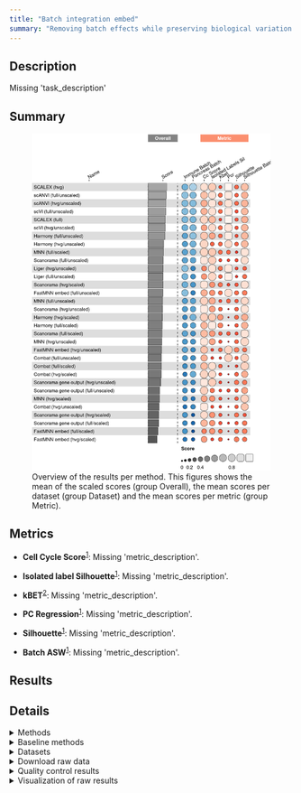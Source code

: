 ```yaml
---
title: "Batch integration embed"
summary: "Removing batch effects while preserving biological variation (embedding output)"
---
```


<script src="index_files/libs/htmlwidgets-1.5.4/htmlwidgets.js"></script>
<link href="index_files/libs/datatables-css-0.0.0/datatables-crosstalk.css" rel="stylesheet" />
<script src="index_files/libs/datatables-binding-0.25/datatables.js"></script>
<script src="index_files/libs/jquery-3.6.0/jquery-3.6.0.min.js"></script>
<link href="index_files/libs/dt-core-1.11.3/css/jquery.dataTables.min.css" rel="stylesheet" />
<link href="index_files/libs/dt-core-1.11.3/css/jquery.dataTables.extra.css" rel="stylesheet" />
<script src="index_files/libs/dt-core-1.11.3/js/jquery.dataTables.min.js"></script>
<link href="index_files/libs/dt-ext-select-1.11.3/css/select.dataTables.min.css" rel="stylesheet" />
<script src="index_files/libs/dt-ext-select-1.11.3/js/dataTables.select.min.js"></script>
<link href="index_files/libs/dt-ext-searchpanes-1.11.3/css/searchPanes.dataTables.min.css" rel="stylesheet" />
<script src="index_files/libs/dt-ext-searchpanes-1.11.3/js/dataTables.searchPanes.min.js"></script>
<script src="index_files/libs/jszip-1.11.3/jszip.min.js"></script>
<link href="index_files/libs/dt-ext-buttons-1.11.3/css/buttons.dataTables.min.css" rel="stylesheet" />
<script src="index_files/libs/dt-ext-buttons-1.11.3/js/dataTables.buttons.min.js"></script>
<script src="index_files/libs/dt-ext-buttons-1.11.3/js/buttons.html5.min.js"></script>
<script src="index_files/libs/dt-ext-buttons-1.11.3/js/buttons.colVis.min.js"></script>
<script src="index_files/libs/dt-ext-buttons-1.11.3/js/buttons.print.min.js"></script>
<link href="index_files/libs/dt-ext-responsive-1.11.3/css/responsive.dataTables.min.css" rel="stylesheet" />
<script src="index_files/libs/dt-ext-responsive-1.11.3/js/dataTables.responsive.min.js"></script>
<link href="index_files/libs/crosstalk-1.2.0/css/crosstalk.min.css" rel="stylesheet" />
<script src="index_files/libs/crosstalk-1.2.0/js/crosstalk.min.js"></script>
<script src="index_files/libs/kePrint-0.0.1/kePrint.js"></script>
<link href="index_files/libs/lightable-0.0.1/lightable.css" rel="stylesheet" />


## Description

Missing 'task_description'

## Summary

<figure>
<img src="index.markdown_strict_files/figure-markdown_strict/summary-1.png" width="771" alt="Overview of the results per method. This figures shows the mean of the scaled scores (group Overall), the mean scores per dataset (group Dataset) and the mean scores per metric (group Metric)." />
<figcaption aria-hidden="true">Overview of the results per method. This figures shows the mean of the scaled scores (group Overall), the mean scores per dataset (group Dataset) and the mean scores per metric (group Metric).</figcaption>
</figure>

## Metrics

-   **Cell Cycle Score**<sup><a href="/bibliography#luecken2022benchmarking" target="_blank">1</a></sup>: Missing 'metric_description'.

<!-- -->

-   **Isolated label Silhouette**<sup><a href="/bibliography#luecken2022benchmarking" target="_blank">1</a></sup>: Missing 'metric_description'.

<!-- -->

-   **kBET**<sup><a href="/bibliography#bttner2018test" target="_blank">2</a></sup>: Missing 'metric_description'.

<!-- -->

-   **PC Regression**<sup><a href="/bibliography#luecken2022benchmarking" target="_blank">1</a></sup>: Missing 'metric_description'.

<!-- -->

-   **Silhouette**<sup><a href="/bibliography#luecken2022benchmarking" target="_blank">1</a></sup>: Missing 'metric_description'.

<!-- -->

-   **Batch ASW**<sup><a href="/bibliography#luecken2022benchmarking" target="_blank">1</a></sup>: Missing 'metric_description'.

## Results

<div id="htmlwidget-c7088b43a324facdd81d" style="width:100%;height:auto;" class="datatables html-widget"></div>
<script type="application/json" data-for="htmlwidget-c7088b43a324facdd81d">{"x":{"filter":"none","vertical":false,"extensions":["Select","SearchPanes","Buttons","Responsive"],"caption":"<caption>Results table of the scores per method, dataset and metric (after scaling). Use the filters to make a custom subselection of methods and datasets. The \"Overall mean\" dataset is the mean value across all datasets.<\/caption>","data":[["Harmony (hvg/scaled) <sup><a href=\"/bibliography#korsunsky2019fast\" target=\"_blank\">3<\/a><\/sup>","Combat (hvg/scaled) <sup><a href=\"/bibliography#hansen2012removing\" target=\"_blank\">4<\/a><\/sup>","Combat (full/scaled) <sup><a href=\"/bibliography#hansen2012removing\" target=\"_blank\">4<\/a><\/sup>","Harmony (full/scaled) <sup><a href=\"/bibliography#korsunsky2019fast\" target=\"_blank\">3<\/a><\/sup>","SCALEX (hvg) <sup><a href=\"/bibliography#xiong2021online\" target=\"_blank\">5<\/a><\/sup>","FastMNN embed (full/unscaled) <sup><a href=\"/bibliography#lun2019fastmnn\" target=\"_blank\">6<\/a><\/sup>","Liger (full/unscaled) <sup><a href=\"/bibliography#welch2019single\" target=\"_blank\">7<\/a><\/sup>","Liger (hvg/unscaled) <sup><a href=\"/bibliography#welch2019single\" target=\"_blank\">7<\/a><\/sup>","scANVI (full/unscaled) <sup><a href=\"/bibliography#xu2021probabilistic\" target=\"_blank\">8<\/a><\/sup>","SCALEX (hvg) <sup><a href=\"/bibliography#xiong2021online\" target=\"_blank\">5<\/a><\/sup>","Harmony (full/unscaled) <sup><a href=\"/bibliography#korsunsky2019fast\" target=\"_blank\">3<\/a><\/sup>","Harmony (hvg/scaled) <sup><a href=\"/bibliography#korsunsky2019fast\" target=\"_blank\">3<\/a><\/sup>","scANVI (full/unscaled) <sup><a href=\"/bibliography#xu2021probabilistic\" target=\"_blank\">8<\/a><\/sup>","scANVI (hvg/unscaled) <sup><a href=\"/bibliography#xu2021probabilistic\" target=\"_blank\">8<\/a><\/sup>","scVI (full/unscaled) <sup><a href=\"/bibliography#lopez2018deep\" target=\"_blank\">9<\/a><\/sup>","scANVI (hvg/unscaled) <sup><a href=\"/bibliography#xu2021probabilistic\" target=\"_blank\">8<\/a><\/sup>","Combat (full/scaled) <sup><a href=\"/bibliography#hansen2012removing\" target=\"_blank\">4<\/a><\/sup>","scVI (full/unscaled) <sup><a href=\"/bibliography#lopez2018deep\" target=\"_blank\">9<\/a><\/sup>","scANVI (hvg/unscaled) <sup><a href=\"/bibliography#xu2021probabilistic\" target=\"_blank\">8<\/a><\/sup>","scANVI (full/unscaled) <sup><a href=\"/bibliography#xu2021probabilistic\" target=\"_blank\">8<\/a><\/sup>","scVI (full/unscaled) <sup><a href=\"/bibliography#lopez2018deep\" target=\"_blank\">9<\/a><\/sup>","Harmony (full/scaled) <sup><a href=\"/bibliography#korsunsky2019fast\" target=\"_blank\">3<\/a><\/sup>","scVI (hvg/unscaled) <sup><a href=\"/bibliography#lopez2018deep\" target=\"_blank\">9<\/a><\/sup>","SCALEX (full) <sup><a href=\"/bibliography#xiong2021online\" target=\"_blank\">5<\/a><\/sup>","Combat (hvg/scaled) <sup><a href=\"/bibliography#hansen2012removing\" target=\"_blank\">4<\/a><\/sup>","SCALEX (full) <sup><a href=\"/bibliography#xiong2021online\" target=\"_blank\">5<\/a><\/sup>","scVI (hvg/unscaled) <sup><a href=\"/bibliography#lopez2018deep\" target=\"_blank\">9<\/a><\/sup>","SCALEX (full) <sup><a href=\"/bibliography#xiong2021online\" target=\"_blank\">5<\/a><\/sup>","scVI (hvg/unscaled) <sup><a href=\"/bibliography#lopez2018deep\" target=\"_blank\">9<\/a><\/sup>","Harmony (full/unscaled) <sup><a href=\"/bibliography#korsunsky2019fast\" target=\"_blank\">3<\/a><\/sup>","Harmony (hvg/unscaled) <sup><a href=\"/bibliography#korsunsky2019fast\" target=\"_blank\">3<\/a><\/sup>","SCALEX (hvg) <sup><a href=\"/bibliography#xiong2021online\" target=\"_blank\">5<\/a><\/sup>","Scanorama (hvg/scaled) <sup><a href=\"/bibliography#hie2019efficient\" target=\"_blank\">10<\/a><\/sup>","Scanorama (full/scaled) <sup><a href=\"/bibliography#hie2019efficient\" target=\"_blank\">10<\/a><\/sup>","MNN (full/scaled) <sup><a href=\"/bibliography#haghverdi2018batch\" target=\"_blank\">11<\/a><\/sup>","Liger (full/unscaled) <sup><a href=\"/bibliography#welch2019single\" target=\"_blank\">7<\/a><\/sup>","Harmony (hvg/unscaled) <sup><a href=\"/bibliography#korsunsky2019fast\" target=\"_blank\">3<\/a><\/sup>","MNN (full/scaled) <sup><a href=\"/bibliography#haghverdi2018batch\" target=\"_blank\">11<\/a><\/sup>","Liger (hvg/unscaled) <sup><a href=\"/bibliography#welch2019single\" target=\"_blank\">7<\/a><\/sup>","FastMNN embed (full/unscaled) <sup><a href=\"/bibliography#lun2019fastmnn\" target=\"_blank\">6<\/a><\/sup>","MNN (full/scaled) <sup><a href=\"/bibliography#haghverdi2018batch\" target=\"_blank\">11<\/a><\/sup>","Scanorama (full/unscaled) <sup><a href=\"/bibliography#hie2019efficient\" target=\"_blank\">10<\/a><\/sup>","Scanorama (full/unscaled) <sup><a href=\"/bibliography#hie2019efficient\" target=\"_blank\">10<\/a><\/sup>","Scanorama (full/unscaled) <sup><a href=\"/bibliography#hie2019efficient\" target=\"_blank\">10<\/a><\/sup>","Harmony (full/unscaled) <sup><a href=\"/bibliography#korsunsky2019fast\" target=\"_blank\">3<\/a><\/sup>","FastMNN embed (hvg/unscaled) <sup><a href=\"/bibliography#lun2019fastmnn\" target=\"_blank\">6<\/a><\/sup>","FastMNN embed (full/scaled) <sup><a href=\"/bibliography#lun2019fastmnn\" target=\"_blank\">6<\/a><\/sup>","MNN (full/unscaled) <sup><a href=\"/bibliography#haghverdi2018batch\" target=\"_blank\">11<\/a><\/sup>","Scanorama (hvg/unscaled) <sup><a href=\"/bibliography#hie2019efficient\" target=\"_blank\">10<\/a><\/sup>","Scanorama (full/scaled) <sup><a href=\"/bibliography#hie2019efficient\" target=\"_blank\">10<\/a><\/sup>","MNN (full/unscaled) <sup><a href=\"/bibliography#haghverdi2018batch\" target=\"_blank\">11<\/a><\/sup>","Harmony (hvg/unscaled) <sup><a href=\"/bibliography#korsunsky2019fast\" target=\"_blank\">3<\/a><\/sup>","Scanorama gene output (hvg/scaled) <sup><a href=\"/bibliography#hie2019efficient\" target=\"_blank\">10<\/a><\/sup>","Scanorama (hvg/unscaled) <sup><a href=\"/bibliography#hie2019efficient\" target=\"_blank\">10<\/a><\/sup>","MNN (full/unscaled) <sup><a href=\"/bibliography#haghverdi2018batch\" target=\"_blank\">11<\/a><\/sup>","Scanorama (hvg/unscaled) <sup><a href=\"/bibliography#hie2019efficient\" target=\"_blank\">10<\/a><\/sup>","MNN (hvg/unscaled) <sup><a href=\"/bibliography#haghverdi2018batch\" target=\"_blank\">11<\/a><\/sup>","Scanorama (hvg/scaled) <sup><a href=\"/bibliography#hie2019efficient\" target=\"_blank\">10<\/a><\/sup>","Combat (full/unscaled) <sup><a href=\"/bibliography#hansen2012removing\" target=\"_blank\">4<\/a><\/sup>","Harmony (full/scaled) <sup><a href=\"/bibliography#korsunsky2019fast\" target=\"_blank\">3<\/a><\/sup>","MNN (hvg/unscaled) <sup><a href=\"/bibliography#haghverdi2018batch\" target=\"_blank\">11<\/a><\/sup>","MNN (hvg/unscaled) <sup><a href=\"/bibliography#haghverdi2018batch\" target=\"_blank\">11<\/a><\/sup>","Scanorama gene output (full/scaled) <sup><a href=\"/bibliography#hie2019efficient\" target=\"_blank\">10<\/a><\/sup>","Scanorama gene output (hvg/unscaled) <sup><a href=\"/bibliography#hie2019efficient\" target=\"_blank\">10<\/a><\/sup>","Combat (full/unscaled) <sup><a href=\"/bibliography#hansen2012removing\" target=\"_blank\">4<\/a><\/sup>","Scanorama gene output (full/unscaled) <sup><a href=\"/bibliography#hie2019efficient\" target=\"_blank\">10<\/a><\/sup>","Scanorama (full/scaled) <sup><a href=\"/bibliography#hie2019efficient\" target=\"_blank\">10<\/a><\/sup>","Combat (full/unscaled) <sup><a href=\"/bibliography#hansen2012removing\" target=\"_blank\">4<\/a><\/sup>","Liger (full/unscaled) <sup><a href=\"/bibliography#welch2019single\" target=\"_blank\">7<\/a><\/sup>","Combat (full/scaled) <sup><a href=\"/bibliography#hansen2012removing\" target=\"_blank\">4<\/a><\/sup>","Scanorama gene output (hvg/unscaled) <sup><a href=\"/bibliography#hie2019efficient\" target=\"_blank\">10<\/a><\/sup>","MNN (hvg/scaled) <sup><a href=\"/bibliography#haghverdi2018batch\" target=\"_blank\">11<\/a><\/sup>","FastMNN embed (hvg/unscaled) <sup><a href=\"/bibliography#lun2019fastmnn\" target=\"_blank\">6<\/a><\/sup>","Harmony (hvg/scaled) <sup><a href=\"/bibliography#korsunsky2019fast\" target=\"_blank\">3<\/a><\/sup>","Combat (hvg/unscaled) <sup><a href=\"/bibliography#hansen2012removing\" target=\"_blank\">4<\/a><\/sup>","Scanorama gene output (hvg/unscaled) <sup><a href=\"/bibliography#hie2019efficient\" target=\"_blank\">10<\/a><\/sup>","Liger (hvg/unscaled) <sup><a href=\"/bibliography#welch2019single\" target=\"_blank\">7<\/a><\/sup>","Scanorama gene output (full/unscaled) <sup><a href=\"/bibliography#hie2019efficient\" target=\"_blank\">10<\/a><\/sup>","Scanorama (hvg/scaled) <sup><a href=\"/bibliography#hie2019efficient\" target=\"_blank\">10<\/a><\/sup>","Scanorama gene output (full/scaled) <sup><a href=\"/bibliography#hie2019efficient\" target=\"_blank\">10<\/a><\/sup>","Combat (hvg/unscaled) <sup><a href=\"/bibliography#hansen2012removing\" target=\"_blank\">4<\/a><\/sup>","FastMNN embed (full/unscaled) <sup><a href=\"/bibliography#lun2019fastmnn\" target=\"_blank\">6<\/a><\/sup>","Combat (hvg/scaled) <sup><a href=\"/bibliography#hansen2012removing\" target=\"_blank\">4<\/a><\/sup>","Scanorama gene output (full/unscaled) <sup><a href=\"/bibliography#hie2019efficient\" target=\"_blank\">10<\/a><\/sup>","MNN (hvg/scaled) <sup><a href=\"/bibliography#haghverdi2018batch\" target=\"_blank\">11<\/a><\/sup>","FastMNN embed (hvg/scaled) <sup><a href=\"/bibliography#lun2019fastmnn\" target=\"_blank\">6<\/a><\/sup>","FastMNN embed (full/scaled) <sup><a href=\"/bibliography#lun2019fastmnn\" target=\"_blank\">6<\/a><\/sup>","FastMNN embed (hvg/unscaled) <sup><a href=\"/bibliography#lun2019fastmnn\" target=\"_blank\">6<\/a><\/sup>","Combat (hvg/unscaled) <sup><a href=\"/bibliography#hansen2012removing\" target=\"_blank\">4<\/a><\/sup>","Scanorama gene output (hvg/scaled) <sup><a href=\"/bibliography#hie2019efficient\" target=\"_blank\">10<\/a><\/sup>","Scanorama gene output (full/scaled) <sup><a href=\"/bibliography#hie2019efficient\" target=\"_blank\">10<\/a><\/sup>","MNN (hvg/scaled) <sup><a href=\"/bibliography#haghverdi2018batch\" target=\"_blank\">11<\/a><\/sup>","FastMNN embed (hvg/scaled) <sup><a href=\"/bibliography#lun2019fastmnn\" target=\"_blank\">6<\/a><\/sup>","FastMNN embed (hvg/scaled) <sup><a href=\"/bibliography#lun2019fastmnn\" target=\"_blank\">6<\/a><\/sup>","FastMNN embed (full/scaled) <sup><a href=\"/bibliography#lun2019fastmnn\" target=\"_blank\">6<\/a><\/sup>","Scanorama gene output (hvg/scaled) <sup><a href=\"/bibliography#hie2019efficient\" target=\"_blank\">10<\/a><\/sup>"],["Pancreas (by batch) <sup><a href=\"/bibliography#luecken2022benchmarking\" target=\"_blank\">1<\/a><\/sup>","Pancreas (by batch) <sup><a href=\"/bibliography#luecken2022benchmarking\" target=\"_blank\">1<\/a><\/sup>","Pancreas (by batch) <sup><a href=\"/bibliography#luecken2022benchmarking\" target=\"_blank\">1<\/a><\/sup>","Pancreas (by batch) <sup><a href=\"/bibliography#luecken2022benchmarking\" target=\"_blank\">1<\/a><\/sup>","Pancreas (by batch) <sup><a href=\"/bibliography#luecken2022benchmarking\" target=\"_blank\">1<\/a><\/sup>","Immune (by batch) <sup><a href=\"/bibliography#luecken2022benchmarking\" target=\"_blank\">1<\/a><\/sup>","Immune (by batch) <sup><a href=\"/bibliography#luecken2022benchmarking\" target=\"_blank\">1<\/a><\/sup>","Immune (by batch) <sup><a href=\"/bibliography#luecken2022benchmarking\" target=\"_blank\">1<\/a><\/sup>","Immune (by batch) <sup><a href=\"/bibliography#luecken2022benchmarking\" target=\"_blank\">1<\/a><\/sup>","Overall mean","Pancreas (by batch) <sup><a href=\"/bibliography#luecken2022benchmarking\" target=\"_blank\">1<\/a><\/sup>","Overall mean","Overall mean","Pancreas (by batch) <sup><a href=\"/bibliography#luecken2022benchmarking\" target=\"_blank\">1<\/a><\/sup>","Immune (by batch) <sup><a href=\"/bibliography#luecken2022benchmarking\" target=\"_blank\">1<\/a><\/sup>","Overall mean","Overall mean","Overall mean","Immune (by batch) <sup><a href=\"/bibliography#luecken2022benchmarking\" target=\"_blank\">1<\/a><\/sup>","Pancreas (by batch) <sup><a href=\"/bibliography#luecken2022benchmarking\" target=\"_blank\">1<\/a><\/sup>","Pancreas (by batch) <sup><a href=\"/bibliography#luecken2022benchmarking\" target=\"_blank\">1<\/a><\/sup>","Overall mean","Pancreas (by batch) <sup><a href=\"/bibliography#luecken2022benchmarking\" target=\"_blank\">1<\/a><\/sup>","Immune (by batch) <sup><a href=\"/bibliography#luecken2022benchmarking\" target=\"_blank\">1<\/a><\/sup>","Overall mean","Overall mean","Overall mean","Pancreas (by batch) <sup><a href=\"/bibliography#luecken2022benchmarking\" target=\"_blank\">1<\/a><\/sup>","Immune (by batch) <sup><a href=\"/bibliography#luecken2022benchmarking\" target=\"_blank\">1<\/a><\/sup>","Overall mean","Pancreas (by batch) <sup><a href=\"/bibliography#luecken2022benchmarking\" target=\"_blank\">1<\/a><\/sup>","Immune (by batch) <sup><a href=\"/bibliography#luecken2022benchmarking\" target=\"_blank\">1<\/a><\/sup>","Immune (by batch) <sup><a href=\"/bibliography#luecken2022benchmarking\" target=\"_blank\">1<\/a><\/sup>","Immune (by batch) <sup><a href=\"/bibliography#luecken2022benchmarking\" target=\"_blank\">1<\/a><\/sup>","Pancreas (by batch) <sup><a href=\"/bibliography#luecken2022benchmarking\" target=\"_blank\">1<\/a><\/sup>","Overall mean","Overall mean","Overall mean","Overall mean","Overall mean","Immune (by batch) <sup><a href=\"/bibliography#luecken2022benchmarking\" target=\"_blank\">1<\/a><\/sup>","Pancreas (by batch) <sup><a href=\"/bibliography#luecken2022benchmarking\" target=\"_blank\">1<\/a><\/sup>","Overall mean","Immune (by batch) <sup><a href=\"/bibliography#luecken2022benchmarking\" target=\"_blank\">1<\/a><\/sup>","Immune (by batch) <sup><a href=\"/bibliography#luecken2022benchmarking\" target=\"_blank\">1<\/a><\/sup>","Immune (by batch) <sup><a href=\"/bibliography#luecken2022benchmarking\" target=\"_blank\">1<\/a><\/sup>","Immune (by batch) <sup><a href=\"/bibliography#luecken2022benchmarking\" target=\"_blank\">1<\/a><\/sup>","Pancreas (by batch) <sup><a href=\"/bibliography#luecken2022benchmarking\" target=\"_blank\">1<\/a><\/sup>","Pancreas (by batch) <sup><a href=\"/bibliography#luecken2022benchmarking\" target=\"_blank\">1<\/a><\/sup>","Overall mean","Overall mean","Immune (by batch) <sup><a href=\"/bibliography#luecken2022benchmarking\" target=\"_blank\">1<\/a><\/sup>","Immune (by batch) <sup><a href=\"/bibliography#luecken2022benchmarking\" target=\"_blank\">1<\/a><\/sup>","Overall mean","Immune (by batch) <sup><a href=\"/bibliography#luecken2022benchmarking\" target=\"_blank\">1<\/a><\/sup>","Immune (by batch) <sup><a href=\"/bibliography#luecken2022benchmarking\" target=\"_blank\">1<\/a><\/sup>","Immune (by batch) <sup><a href=\"/bibliography#luecken2022benchmarking\" target=\"_blank\">1<\/a><\/sup>","Overall mean","Immune (by batch) <sup><a href=\"/bibliography#luecken2022benchmarking\" target=\"_blank\">1<\/a><\/sup>","Immune (by batch) <sup><a href=\"/bibliography#luecken2022benchmarking\" target=\"_blank\">1<\/a><\/sup>","Overall mean","Pancreas (by batch) <sup><a href=\"/bibliography#luecken2022benchmarking\" target=\"_blank\">1<\/a><\/sup>","Immune (by batch) <sup><a href=\"/bibliography#luecken2022benchmarking\" target=\"_blank\">1<\/a><\/sup>","Immune (by batch) <sup><a href=\"/bibliography#luecken2022benchmarking\" target=\"_blank\">1<\/a><\/sup>","Overall mean","Immune (by batch) <sup><a href=\"/bibliography#luecken2022benchmarking\" target=\"_blank\">1<\/a><\/sup>","Pancreas (by batch) <sup><a href=\"/bibliography#luecken2022benchmarking\" target=\"_blank\">1<\/a><\/sup>","Pancreas (by batch) <sup><a href=\"/bibliography#luecken2022benchmarking\" target=\"_blank\">1<\/a><\/sup>","Pancreas (by batch) <sup><a href=\"/bibliography#luecken2022benchmarking\" target=\"_blank\">1<\/a><\/sup>","Immune (by batch) <sup><a href=\"/bibliography#luecken2022benchmarking\" target=\"_blank\">1<\/a><\/sup>","Overall mean","Immune (by batch) <sup><a href=\"/bibliography#luecken2022benchmarking\" target=\"_blank\">1<\/a><\/sup>","Overall mean","Immune (by batch) <sup><a href=\"/bibliography#luecken2022benchmarking\" target=\"_blank\">1<\/a><\/sup>","Pancreas (by batch) <sup><a href=\"/bibliography#luecken2022benchmarking\" target=\"_blank\">1<\/a><\/sup>","Pancreas (by batch) <sup><a href=\"/bibliography#luecken2022benchmarking\" target=\"_blank\">1<\/a><\/sup>","Pancreas (by batch) <sup><a href=\"/bibliography#luecken2022benchmarking\" target=\"_blank\">1<\/a><\/sup>","Overall mean","Pancreas (by batch) <sup><a href=\"/bibliography#luecken2022benchmarking\" target=\"_blank\">1<\/a><\/sup>","Overall mean","Overall mean","Pancreas (by batch) <sup><a href=\"/bibliography#luecken2022benchmarking\" target=\"_blank\">1<\/a><\/sup>","Immune (by batch) <sup><a href=\"/bibliography#luecken2022benchmarking\" target=\"_blank\">1<\/a><\/sup>","Pancreas (by batch) <sup><a href=\"/bibliography#luecken2022benchmarking\" target=\"_blank\">1<\/a><\/sup>","Overall mean","Immune (by batch) <sup><a href=\"/bibliography#luecken2022benchmarking\" target=\"_blank\">1<\/a><\/sup>","Overall mean","Pancreas (by batch) <sup><a href=\"/bibliography#luecken2022benchmarking\" target=\"_blank\">1<\/a><\/sup>","Immune (by batch) <sup><a href=\"/bibliography#luecken2022benchmarking\" target=\"_blank\">1<\/a><\/sup>","Overall mean","Pancreas (by batch) <sup><a href=\"/bibliography#luecken2022benchmarking\" target=\"_blank\">1<\/a><\/sup>","Pancreas (by batch) <sup><a href=\"/bibliography#luecken2022benchmarking\" target=\"_blank\">1<\/a><\/sup>","Overall mean","Pancreas (by batch) <sup><a href=\"/bibliography#luecken2022benchmarking\" target=\"_blank\">1<\/a><\/sup>","Pancreas (by batch) <sup><a href=\"/bibliography#luecken2022benchmarking\" target=\"_blank\">1<\/a><\/sup>","Pancreas (by batch) <sup><a href=\"/bibliography#luecken2022benchmarking\" target=\"_blank\">1<\/a><\/sup>"],[0.830342082143962,0.818481492415369,0.780900014851688,0.721544094696514,0.695262222490631,0.674350034602808,0.640363530320094,0.634133829250519,0.633954219686547,0.630841692361462,0.629910706441419,0.619789791452365,0.615696081692362,0.613149832439094,0.610519954898054,0.607226865263309,0.607056473757805,0.603663524472297,0.601303898087524,0.597437943698178,0.596807094046539,0.593419752710605,0.591613372265102,0.590849547664429,0.590639145661571,0.583467405171567,0.582941062620936,0.576085262678706,0.57426875297677,0.570758930705878,0.570585925580242,0.566421162232292,0.556799203408421,0.554438739869072,0.540889994218273,0.538208823730244,0.532403561951609,0.527671172054387,0.518695568158626,0.518574981746516,0.514452349890501,0.514087342556715,0.513420777779509,0.512754213002302,0.511607154970338,0.507371020481316,0.503875800331133,0.500400508382689,0.499715435058483,0.496828449749993,0.494923026268744,0.494221198322976,0.493806615072112,0.493215705387948,0.489445544154798,0.486715975717414,0.469066653509971,0.467887118784029,0.465824655636025,0.465295410724695,0.464833501267166,0.46060034902436,0.457844780931357,0.457349749648992,0.452475094082026,0.439312450900809,0.439218159630915,0.439125532528027,0.436054117140394,0.433212932663923,0.431365600486338,0.431314288544008,0.425568366523619,0.409237500760768,0.405777339361165,0.405381451323684,0.403257307066734,0.396863869796751,0.378975034159637,0.377248184419719,0.374028435402145,0.362799928890224,0.362796798907774,0.354415288692692,0.353877298724743,0.345829587579965,0.344601091446909,0.343765712565923,0.342279531443126,0.324728193487132,0.296651587908081,0.276440308905478,0.269059824590412,0.192290061600859,0.185326382562686,0.155649771902152],[0.817024723263382,0.866909742410789,0.47452401217796,0.593263708636982,0.862364979640969,0.907529931898622,0.615841008076835,0.58912476611107,0.759573111334184,0.829342073906419,0.724667368001618,0.755421547781379,0.689812562032545,0.542396853430546,0.645228123721155,0.612402520272751,0.666011503375278,0.632610439153294,0.682408187114955,0.620052012730906,0.619992754585433,0.646342906309036,0.467635113092525,0.87480332994217,0.775594330246347,0.777322432757356,0.559275937450766,0.679841535572542,0.650916761809008,0.720018089016806,0.901494512535541,0.796319168171869,0.849305285273427,0.61010191629458,0.786929798029188,0.516064490577518,0.793849624376047,0.776611576457153,0.442240520826855,0.617485618174948,0.766293354885118,0.898099268969968,0.880878404544038,0.863657540118108,0.715368810031994,0.741153454725657,0.697167999708932,0.715869070452185,0.929934892406132,0.673961703549731,0.766800074298556,0.686204736216553,0.779672046346102,0.924763279483366,0.817731078144927,0.9195916665606,0.888299955624552,0.868346930850879,0.677557700350456,0.699422103981091,0.867526259469112,0.846752563313672,0.454748272714258,0.900462597700239,0.61628103234067,0.765671044101939,0.737821490804882,0.555004364330884,0.416287973078201,0.857498994572595,0.899996163207041,0.4587351006166,0.702555605220062,0.693818372299377,0.908967483772909,0.899529728713843,0.29535627554264,0.760832407994633,0.887388576428331,0.649444429615464,0.897930126682128,0.327441304451274,0.684278918081906,0.755993771887327,0.569144104689491,0.63454495625121,0.412605603071036,0.663957755714467,0.886892769591348,0.807272671900136,0.84414058651667,0.679553108762382,0.543275012838434,0.452005069425659,0.128043206433141,0.834873297454169],[2.57636572567016,2.67175413423402,2.84624473380869,2.35601917025574,0.834887837314588,1.30182163530936,1.35786858890336,1.10294848841754,0.95098282850757,0.73506505133665,0.594545675540861,1.52908837560418,0.841109879195853,0.881609065146573,0.965574200122554,0.865008743351928,1.74357211319992,0.84431597294247,0.848408421557283,0.731236929884136,0.723057745762386,1.59461798109076,0.867115042403498,0.757287920307357,1.64934241933852,0.667893390081874,0.809604148057879,0.578498859856391,0.752093253712259,0.580739697250494,0.137514533132544,0.635242265358712,0.995728699460183,1.24364118941017,0.57918079632583,0.971107484582301,0.31491014617281,0.733952367019481,0.903251561122935,0.574731190854654,0.888723937713132,0.60616623654856,0.764814544150131,0.923462851751701,0.566933718960127,0.38645492937036,1.30170687616571,0.355981572655357,0.334454453682327,0.652252995111942,0.602379690099591,0.492305759213077,1.18457006298094,0.560246391929404,0.848777807543825,0.786038330176481,0.800232830326475,0.256899942129659,0.346419637881698,0.833216791925773,0.576226427242851,0.352220024159227,1.24614063421745,0.906202829681479,0.165215033857642,0.714689219160287,0.0608648008137105,-0.0159895701664143,0.584346380261241,0.640899492591148,0.754808759807816,1.01328368824671,-0.00490431685608753,0.481811025538206,0.0648557951054838,0.603414689934153,0.703554633828332,0.376376937321667,-0.481928815200864,0.629801520419239,0.205815932080866,-0.152359253600056,0.626930704443017,0.0380646554830471,0.287772997730186,0.386454161995521,0.574673807121942,-0.396263563082535,0.346776069056248,0.341040245488576,0.0134624066210258,-0.437737692786339,-0.00485570015533979,-0.396165562306201,-0.152359261921824,-0.502489572003783],[0.663251890474017,0.369026289600275,0.45091185162956,0.527461278262548,0.356888986188047,0.325034295796254,0.423575778165513,0.514293178403545,0.23239775666668,0.22112932854322,0.512789204618928,0.505403376624209,0.343076426560841,0.471309639408174,0.233748080774813,0.343882273285101,0.291876899339057,0.332230615862767,0.216454907162028,0.453755096455002,0.430713150950721,0.43400120318647,0.466526734718717,0.0981908804787617,0.2090517226846,0.184892494634373,0.343016309158287,0.271594108789984,0.219505883597856,0.318059039475134,0.511180921776536,0.0853696708983927,0.301525970374051,0.233610325666217,0.390372704327288,0.303596728404076,0.318297898186414,0.327215315551289,0.360557102768861,0.325149035328528,0.26405792677529,0.274175136724371,0.213624840937664,0.153074545150957,0.123328874331339,0.258191365564825,0.323710646686708,0.28482873531585,0.420699892954371,0.275721457125482,0.210038453333158,0.125414874596293,0.185444248579084,0.305355726723801,0.135248171350466,0.190011560493231,0.142086155225457,0.37242440569741,0.0358827034548521,0.340541128110392,0.240619635387434,0.33915311554941,0.189850206559666,0.131351237858113,0.144499207319947,0.188703811072265,0.317832588584747,0.253115711185042,0.18361767864264,0.132841947048555,0.192080543983844,0.137159576738983,0.310979999123761,0.347554862774401,0.306982899740973,0.252809850109575,0.206821027134178,0.178134218194823,0.44332284102077,0.247679891299659,0.163287623420266,0.325263774860801,0.0490771557689262,0.167564625317381,0.221780666054643,0.25548648411094,0.324372328954422,0.363768632682696,0.0195923470995595,0.240316943663484,0.305509576039652,0.306401755370302,0.309913461958073,0.364340439805206,0.325034011222136,0.295189638747884],[0,0,0,0,0.999115030629539,0.811083319092704,0.945027501802242,0.933240984689415,0.920569869692177,0.998493370813719,0.918394476206077,0,0.907257911300629,0.798812714822855,0.936025116621954,0.856391268599603,0,0.922247431525944,0.913969822376352,0.893945952909081,0.908469746429935,0,0.823644325942928,0.999679237780285,0,0.999818832209168,0.877660953070251,0.999958426638051,0.931677580197573,0.928670860366357,0.737833272943568,0.9978717109979,0.153420987824245,0.214963411623645,0.514515720508234,0.94857980516422,0.809841073161251,0.312825641661695,0.904874057266294,0.838148323201644,0.111135562815157,0.191624606964657,0.178596810287025,0.165569013609393,0.938947244526638,0.859880242740493,0,0.465506074310385,0,0.28311871811498,0.322103969843716,0.881848873378933,2.54566659766631e-06,0.0086695122655691,0.178701865377046,0.0173390245311382,7.0924966909716e-07,0.203093189356773,0.888763724464859,0,5.27701146488323e-07,3.46152623879485e-07,0.0882538409673705,1.15518336628706e-06,0.766829617838126,0.0374242392731724,0.351274024606314,0.644895511211393,0.952132108526197,0,6.75845853719596e-07,2.45469761003791e-06,0.778708602059547,0,0,1.96508341152127e-07,0.876507129843173,0.224842371863467,0.2527653908893,0.0939722418150608,0,0.865213327310585,0,0.412260504453761,1.22734880501896e-06,0,0,0.6975369613786,0,1.27283329883316e-06,0.099690642662751,0,0,0,0,0],[0.394675572076878,0.337150526055593,0.132648146102164,0.259401304901277,0.339426508191759,0.19686336377047,0.189078082392577,0.257980177886259,0.321854332077644,0.308630414204542,0.232290809678538,0.320575324047197,0.28500238622279,0.303851896878175,0.253846904207843,0.322023492251542,0.168891493423439,0.234350781802185,0.340195087624908,0.248150440367936,0.214854659396528,0.257736159542172,0.257334040096225,0.250805356156892,0.300237293836763,0.250401843718733,0.254036784785468,0.249998331280574,0.250739529474711,0.221681851732572,0.346678451350689,0.277834320217325,0.255557864240707,0.239897773917177,0.0655898472061971,0.142834322904406,0.298095613738948,0.145062852768757,0.200668194466208,0.341513842078895,0.224535858331317,0.20549968856788,0.223600237909866,0.241700787251852,0.211072893786607,0.299094738414577,0.196871938328208,0.253259971684196,0.308961318914888,0.220988023167532,0.267349111208317,0.249512776127207,0.311279805869757,0.298268913004528,0.281438250732439,0.287576507094169,0.296217357436288,0.262567179311614,0.228754277235266,0.256071014183068,0.307137977812783,0.318058598189278,0.258859733812755,0.331806221225661,0.247604177468588,0.252052508755492,0.202078272417887,0.266454077701909,0.0965905634162349,0.205134840744714,0.364061944967837,0.282147191982371,0.407615832080041,0.246475076017516,0.284434740768801,0.396317668710014,0.143356211046157,0.266143206019514,0.269576494382521,0.249628992901794,0.265625129941367,0.48616432038732,0.263324061617932,0.280233903283536,0.279374430393789,0.29908363168422,0.341518119446147,0.516136925745504,0.246815519113933,0.353931134472838,0.240398251990832,0.276601668805207,0.407615841194363,0.516148050704507,0.486164300564085,0.396582463075919],[0.530734581379332,0.666048262191532,0.781071345391749,0.593119106122538,0.778889992978884,0.503767661749436,0.310790222580032,0.407215379995287,0.618347419841025,0.69238991536422,0.79677670460249,0.608250124657219,0.627917324841517,0.680918824948242,0.628697303940009,0.643652893818929,0.771986833209137,0.656225905547119,0.606386962689616,0.637487229842009,0.68375450715423,0.627820266135191,0.66742497733672,0.564330561321108,0.609609107863197,0.6204754376279,0.654052243202965,0.676620313934693,0.64067950906921,0.655384046393906,0.788813861742577,0.605889837749556,0.785256413277913,0.784417822302641,0.908751098912902,0.347070110748941,0.659427016074185,0.870359278867949,0.300581972500605,0.414421880840427,0.831967458822996,0.908959117564855,0.819009828848328,0.7290605401318,0.513991388185323,0.499451392071981,0.503797341097243,0.926957625878164,1.00424205239318,0.874927801430294,0.800866858829124,0.530040170405793,0.501870980990198,0.861990408921021,0.674776091780084,0.719738765448863,0.687562913197386,0.843991065357838,0.617569890429021,0.662521426147844,0.797490179989669,0.907417446781952,0.509215997316637,0.474274456245094,0.774421495667184,0.677333883041701,0.965437780557947,0.931273100905347,0.38334999891785,0.762902321026525,0.377245515105638,0.696557718981775,0.358454477514393,0.685765667935106,0.869423116778821,0.280216573966181,0.193948565005922,0.5748540773864,0.902725717437763,0.392962030467096,0.711511800288244,0.325076099931418,0.553169953534861,0.472374271731099,0.765190366131546,0.499408291437901,0.41443669008791,0.217457562956805,0.553600483797667,0.20580689256446,0.276708063617555,0.833823013281317,0.358410331706941,0.217412371975982,0.325076039078578,-0.0902571958612774],[2050,848,1149,1931,3790,880,29559,4280,25942,5415,1952,1740.5,27165.5,4498,55979,6807,964,38513.5,9116,28389,21048,1806.5,25098,28229,914,27314,24229.5,26399,23361,1906.5,1884,7040,739,4820,28350,23879.5,1777,18719.5,4094.5,839.5,9089,11450,7135.5,2821,1861,819,1200,12240,1197,3305.5,17749,1670,1839,1283,23258,1369,2630,993,840,1682,2149,1668,14477,659,919,5360,1791,998,18200,779,1033,2810,713.5,1431,848,1407,3909,8214.5,1247,13703,929,799,980,11069,2288.5,730,1119,608,1010,1543,12929,1767,674,618,1038,1247],[507.8,169.1,261.5,1034,2176,83.6,101.5,101.7,1558.3,1885.25,1135.7,722.3,1553.7,1389.4,2277.7,1728.3,362.05,2434.45,2067.2,1549.1,2591.2,1214.9,1379.8,2497,156.1,2278.6,1392.5,2060.2,1405.2,1168.05,1043.1,1594.5,412,1271.6,2672,100.95,1087.3,1974.75,102.4,81.35,1277.5,1305.5,1281.6,1257.7,1200.4,70.4,88.2,2649.1,217.4,1302.95,2227.4,1131.5,321.7,370.45,1805.7,523.5,1280.3,301.55,156.7,1395.8,797.55,314.8,1468.9,798.9,160.45,1839.4,1334.3,164.2,100.4,462.6,506.5,1416.6,69.1,936.8,214,214.1,103.1,1552.55,191.1,1246.9,181.75,79.1,143.1,1265.7,860.15,77.7,87.6,67.8,149.5,328.95,1024.9,303.7,73.1,68.5,87,336.2],[2.5390625,3.61328125,15.52734375,7.32421875,19.53125,6.93359375,15.13671875,4.78515625,5.6640625,18.9453125,2.44140625,2.734375,5.712890625,3.7109375,3.3203125,8.88671875,17.578125,3.515625,14.0625,5.76171875,3.7109375,8.0078125,3.22265625,23.73046875,4.6875,23.876953125,3.173828125,24.0234375,3.125,2.392578125,2.05078125,18.359375,8.69140625,38.18359375,492.578125,14.208984375,2.099609375,538.8671875,4.19921875,6.689453125,585.15625,26.3671875,22.0703125,17.7734375,2.34375,3.125,13.18359375,324.8046875,4.6875,34.228515625,346.337890625,2.1484375,8.7890625,6.005859375,367.87109375,7.32421875,74.4140625,6.787109375,17.1875,8.69140625,43.701171875,12.98828125,38.18359375,7.32421875,15.380859375,17.7734375,30.2734375,13.57421875,13.28125,19.62890625,6.0546875,132.2265625,3.076171875,2.9296875,3.22265625,4.78515625,3.61328125,22.021484375,4.8828125,34.27734375,3.955078125,6.4453125,5.76171875,26.26953125,104.345703125,4.1015625,12.20703125,3.02734375,4.6875,6.8359375,30.37109375,76.46484375,3.662109375,3.22265625,11.23046875,4.8828125]],"container":"<table class=\"stripe compact\">\n  <thead>\n    <tr>\n      <th>Method<\/th>\n      <th>Dataset<\/th>\n      <th>Mean score<\/th>\n      <th>Cell Cycle Score<\/th>\n      <th>Isolated label Silhouette<\/th>\n      <th>kBET<\/th>\n      <th>PC Regression<\/th>\n      <th>Silhouette<\/th>\n      <th>Batch ASW<\/th>\n      <th>Runtime (s)<\/th>\n      <th>CPU (%)<\/th>\n      <th>Memory (GB)<\/th>\n    <\/tr>\n  <\/thead>\n<\/table>","options":{"dom":"Bt","paging":false,"columnDefs":[{"targets":10,"render":"function(data, type, row, meta) {\n    return type !== 'display' ? data : DTWidget.formatRound(data, 0, 3, \",\", \".\", null);\n  }"},{"targets":9,"render":"function(data, type, row, meta) {\n    return type !== 'display' ? data : DTWidget.formatRound(data, 0, 3, \",\", \".\", null);\n  }"},{"targets":11,"render":"function(data, type, row, meta) {\n    return type !== 'display' ? data : DTWidget.formatRound(data, 2, 3, \",\", \".\", null);\n  }"},{"targets":2,"render":"function(data, type, row, meta) {\n    return type !== 'display' ? data : DTWidget.formatRound(data, 2, 3, \",\", \".\", null);\n  }"},{"targets":3,"render":"function(data, type, row, meta) {\n    return type !== 'display' ? data : DTWidget.formatRound(data, 2, 3, \",\", \".\", null);\n  }"},{"targets":4,"render":"function(data, type, row, meta) {\n    return type !== 'display' ? data : DTWidget.formatRound(data, 2, 3, \",\", \".\", null);\n  }"},{"targets":5,"render":"function(data, type, row, meta) {\n    return type !== 'display' ? data : DTWidget.formatRound(data, 2, 3, \",\", \".\", null);\n  }"},{"targets":6,"render":"function(data, type, row, meta) {\n    return type !== 'display' ? data : DTWidget.formatRound(data, 2, 3, \",\", \".\", null);\n  }"},{"targets":7,"render":"function(data, type, row, meta) {\n    return type !== 'display' ? data : DTWidget.formatRound(data, 2, 3, \",\", \".\", null);\n  }"},{"targets":8,"render":"function(data, type, row, meta) {\n    return type !== 'display' ? data : DTWidget.formatRound(data, 2, 3, \",\", \".\", null);\n  }"},{"searchPanes":{"show":false},"targets":[2,3,4,5,6,7,8,9,10,11]},{"searchPanes":{"preSelect":"Overall mean"},"targets":1},{"className":"dt-right","targets":[2,3,4,5,6,7,8,9,10,11]}],"buttons":["searchPanes","csv","excel"],"language":{"searchPanes":{"collapse":"Filter datasets / methods"}},"order":[],"autoWidth":false,"orderClasses":false,"responsive":true}},"evals":["options.columnDefs.0.render","options.columnDefs.1.render","options.columnDefs.2.render","options.columnDefs.3.render","options.columnDefs.4.render","options.columnDefs.5.render","options.columnDefs.6.render","options.columnDefs.7.render","options.columnDefs.8.render","options.columnDefs.9.render"],"jsHooks":[]}</script>

## Details

<details>
<summary>
Methods
</summary>

-   **Random Integration by Batch**<sup><a href="/bibliography#openproblems" target="_blank">12</a></sup>: Missing 'method_description'. Links: [Docs](https://github.com/openproblems-bio/openproblems).

<!-- -->

-   **Random Embedding by Celltype**<sup><a href="/bibliography#openproblems" target="_blank">12</a></sup>: Missing 'method_description'. Links: [Docs](https://github.com/openproblems-bio/openproblems).

<!-- -->

-   **Random Integration by Celltype**<sup><a href="/bibliography#openproblems" target="_blank">12</a></sup>: Missing 'method_description'. Links: [Docs](https://github.com/openproblems-bio/openproblems).

<!-- -->

-   **Combat (full/scaled)**<sup><a href="/bibliography#hansen2012removing" target="_blank">4</a></sup>: Missing 'method_description'. Links: [Docs](https://scanpy.readthedocs.io/en/stable/api/scanpy.pp.combat.html).

<!-- -->

-   **Combat (full/unscaled)**<sup><a href="/bibliography#hansen2012removing" target="_blank">4</a></sup>: Missing 'method_description'. Links: [Docs](https://scanpy.readthedocs.io/en/stable/api/scanpy.pp.combat.html).

<!-- -->

-   **Combat (hvg/scaled)**<sup><a href="/bibliography#hansen2012removing" target="_blank">4</a></sup>: Missing 'method_description'. Links: [Docs](https://scanpy.readthedocs.io/en/stable/api/scanpy.pp.combat.html).

<!-- -->

-   **Combat (hvg/unscaled)**<sup><a href="/bibliography#hansen2012removing" target="_blank">4</a></sup>: Missing 'method_description'. Links: [Docs](https://scanpy.readthedocs.io/en/stable/api/scanpy.pp.combat.html).

<!-- -->

-   **FastMNN embed (full/scaled)**<sup><a href="/bibliography#lun2019fastmnn" target="_blank">6</a></sup>: Missing 'method_description'. Links: [Docs](https://doi.org/doi:10.18129/B9.bioc.batchelor).

<!-- -->

-   **FastMNN embed (full/unscaled)**<sup><a href="/bibliography#lun2019fastmnn" target="_blank">6</a></sup>: Missing 'method_description'. Links: [Docs](https://doi.org/doi:10.18129/B9.bioc.batchelor).

<!-- -->

-   **FastMNN embed (hvg/scaled)**<sup><a href="/bibliography#lun2019fastmnn" target="_blank">6</a></sup>: Missing 'method_description'. Links: [Docs](https://doi.org/doi:10.18129/B9.bioc.batchelor).

<!-- -->

-   **FastMNN embed (hvg/unscaled)**<sup><a href="/bibliography#lun2019fastmnn" target="_blank">6</a></sup>: Missing 'method_description'. Links: [Docs](https://doi.org/doi:10.18129/B9.bioc.batchelor).

<!-- -->

-   **Harmony (full/scaled)**<sup><a href="/bibliography#korsunsky2019fast" target="_blank">3</a></sup>: Missing 'method_description'. Links: [Docs](https://github.com/lilab-bcb/harmony-pytorch).

<!-- -->

-   **Harmony (full/unscaled)**<sup><a href="/bibliography#korsunsky2019fast" target="_blank">3</a></sup>: Missing 'method_description'. Links: [Docs](https://github.com/lilab-bcb/harmony-pytorch).

<!-- -->

-   **Harmony (hvg/scaled)**<sup><a href="/bibliography#korsunsky2019fast" target="_blank">3</a></sup>: Missing 'method_description'. Links: [Docs](https://github.com/lilab-bcb/harmony-pytorch).

<!-- -->

-   **Harmony (hvg/unscaled)**<sup><a href="/bibliography#korsunsky2019fast" target="_blank">3</a></sup>: Missing 'method_description'. Links: [Docs](https://github.com/lilab-bcb/harmony-pytorch).

<!-- -->

-   **Liger (full/unscaled)**<sup><a href="/bibliography#welch2019single" target="_blank">7</a></sup>: Missing 'method_description'. Links: [Docs](https://github.com/welch-lab/liger).

<!-- -->

-   **Liger (hvg/unscaled)**<sup><a href="/bibliography#welch2019single" target="_blank">7</a></sup>: Missing 'method_description'. Links: [Docs](https://github.com/welch-lab/liger).

<!-- -->

-   **MNN (full/scaled)**<sup><a href="/bibliography#haghverdi2018batch" target="_blank">11</a></sup>: Missing 'method_description'. Links: [Docs](https://github.com/chriscainx/mnnpy).

<!-- -->

-   **MNN (full/unscaled)**<sup><a href="/bibliography#haghverdi2018batch" target="_blank">11</a></sup>: Missing 'method_description'. Links: [Docs](https://github.com/chriscainx/mnnpy).

<!-- -->

-   **MNN (hvg/scaled)**<sup><a href="/bibliography#haghverdi2018batch" target="_blank">11</a></sup>: Missing 'method_description'. Links: [Docs](https://github.com/chriscainx/mnnpy).

<!-- -->

-   **MNN (hvg/unscaled)**<sup><a href="/bibliography#haghverdi2018batch" target="_blank">11</a></sup>: Missing 'method_description'. Links: [Docs](https://github.com/chriscainx/mnnpy).

<!-- -->

-   **No Integration**<sup><a href="/bibliography#openproblems" target="_blank">12</a></sup>: Missing 'method_description'. Links: [Docs](https://github.com/openproblems-bio/openproblems).

<!-- -->

-   **No Integration by Batch**<sup><a href="/bibliography#openproblems" target="_blank">12</a></sup>: Missing 'method_description'. Links: [Docs](https://github.com/openproblems-bio/openproblems).

<!-- -->

-   **Random Integration**<sup><a href="/bibliography#openproblems" target="_blank">12</a></sup>: Missing 'method_description'. Links: [Docs](https://github.com/openproblems-bio/openproblems).

<!-- -->

-   **SCALEX (full)**<sup><a href="/bibliography#xiong2021online" target="_blank">5</a></sup>: Missing 'method_description'. Links: [Docs](https://github.com/jsxlei/SCALEX).

<!-- -->

-   **SCALEX (hvg)**<sup><a href="/bibliography#xiong2021online" target="_blank">5</a></sup>: Missing 'method_description'. Links: [Docs](https://github.com/jsxlei/SCALEX).

<!-- -->

-   **Scanorama (full/scaled)**<sup><a href="/bibliography#hie2019efficient" target="_blank">10</a></sup>: Missing 'method_description'. Links: [Docs](https://github.com/brianhie/scanorama).

<!-- -->

-   **Scanorama (full/unscaled)**<sup><a href="/bibliography#hie2019efficient" target="_blank">10</a></sup>: Missing 'method_description'. Links: [Docs](https://github.com/brianhie/scanorama).

<!-- -->

-   **Scanorama (hvg/scaled)**<sup><a href="/bibliography#hie2019efficient" target="_blank">10</a></sup>: Missing 'method_description'. Links: [Docs](https://github.com/brianhie/scanorama).

<!-- -->

-   **Scanorama (hvg/unscaled)**<sup><a href="/bibliography#hie2019efficient" target="_blank">10</a></sup>: Missing 'method_description'. Links: [Docs](https://github.com/brianhie/scanorama).

<!-- -->

-   **Scanorama gene output (full/scaled)**<sup><a href="/bibliography#hie2019efficient" target="_blank">10</a></sup>: Missing 'method_description'. Links: [Docs](https://github.com/brianhie/scanorama).

<!-- -->

-   **Scanorama gene output (full/unscaled)**<sup><a href="/bibliography#hie2019efficient" target="_blank">10</a></sup>: Missing 'method_description'. Links: [Docs](https://github.com/brianhie/scanorama).

<!-- -->

-   **Scanorama gene output (hvg/scaled)**<sup><a href="/bibliography#hie2019efficient" target="_blank">10</a></sup>: Missing 'method_description'. Links: [Docs](https://github.com/brianhie/scanorama).

<!-- -->

-   **Scanorama gene output (hvg/unscaled)**<sup><a href="/bibliography#hie2019efficient" target="_blank">10</a></sup>: Missing 'method_description'. Links: [Docs](https://github.com/brianhie/scanorama).

<!-- -->

-   **scANVI (full/unscaled)**<sup><a href="/bibliography#xu2021probabilistic" target="_blank">8</a></sup>: Missing 'method_description'. Links: [Docs](https://github.com/YosefLab/scvi-tools).

<!-- -->

-   **scANVI (hvg/unscaled)**<sup><a href="/bibliography#xu2021probabilistic" target="_blank">8</a></sup>: Missing 'method_description'. Links: [Docs](https://github.com/YosefLab/scvi-tools).

<!-- -->

-   **scVI (full/unscaled)**<sup><a href="/bibliography#lopez2018deep" target="_blank">9</a></sup>: Missing 'method_description'. Links: [Docs](https://github.com/YosefLab/scvi-tools).

<!-- -->

-   **scVI (hvg/unscaled)**<sup><a href="/bibliography#lopez2018deep" target="_blank">9</a></sup>: Missing 'method_description'. Links: [Docs](https://github.com/YosefLab/scvi-tools).

</details>
<details>
<summary>
Baseline methods
</summary>

-   **Random Integration by Batch**: Missing 'method_description'.

<!-- -->

-   **Random Embedding by Celltype**: Missing 'method_description'.

<!-- -->

-   **Random Integration by Celltype**: Missing 'method_description'.

<!-- -->

-   **No Integration**: Missing 'method_description'.

<!-- -->

-   **No Integration by Batch**: Missing 'method_description'.

<!-- -->

-   **Random Integration**: Missing 'method_description'.

</details>
<details>
<summary>
Datasets
</summary>

-   **Immune (by batch)**<sup><a href="/bibliography#luecken2022benchmarking" target="_blank">1</a></sup>: Missing 'dataset_description'.

<!-- -->

-   **Pancreas (by batch)**<sup><a href="/bibliography#luecken2022benchmarking" target="_blank">1</a></sup>: Missing 'dataset_description'.

</details>
<details>
<summary>
Download raw data
</summary>

<a href="data/task_info.json" class="btn btn-secondary">Task info</a>
<a href="data/method_info.json" class="btn btn-secondary">Method info</a>
<a href="data/metric_info.json" class="btn btn-secondary">Metric info</a>
<a href="data/dataset_info.json" class="btn btn-secondary">Dataset info</a>
<a href="data/results.json" class="btn btn-secondary">Results</a>
<a href="data/quality_control.json" class="btn btn-secondary">Quality control</a>

</details>
<details>
<summary>
Quality control results
</summary>
<table class="table lightable-paper" style='margin-left: auto; margin-right: auto; font-family: "Arial Narrow", arial, helvetica, sans-serif; margin-left: auto; margin-right: auto;'>
 <thead>
  <tr>
   <th style="text-align:left;"> Category </th>
   <th style="text-align:left;"> Name </th>
   <th style="text-align:right;"> Value </th>
   <th style="text-align:left;"> Condition </th>
   <th style="text-align:left;"> Severity </th>
  </tr>
 </thead>
<tbody>
  <tr>
   <td style="text-align:left;" data-toggle="tooltip" data-container="body" data-placement="right" title="Dataset metadata field 'dataset_description' should be defined
  Task id: batch_integration_embed
  Field: dataset_description
"> Dataset info </td>
   <td style="text-align:left;" data-toggle="tooltip" data-container="body" data-placement="right" title="Dataset metadata field 'dataset_description' should be defined
  Task id: batch_integration_embed
  Field: dataset_description
"> Pct 'dataset_description' missing </td>
   <td style="text-align:right;" data-toggle="tooltip" data-container="body" data-placement="right" title="Dataset metadata field 'dataset_description' should be defined
  Task id: batch_integration_embed
  Field: dataset_description
"> 1.0000000 </td>
   <td style="text-align:left;" data-toggle="tooltip" data-container="body" data-placement="right" title="Dataset metadata field 'dataset_description' should be defined
  Task id: batch_integration_embed
  Field: dataset_description
"> percent_missing(dataset_info, field) </td>
   <td style="text-align:left;color: red !important;" data-toggle="tooltip" data-container="body" data-placement="right" title="Dataset metadata field 'dataset_description' should be defined
  Task id: batch_integration_embed
  Field: dataset_description
"> ✗✗ </td>
  </tr>
  <tr>
   <td style="text-align:left;" data-toggle="tooltip" data-container="body" data-placement="right" title="Method metadata field 'method_description' should be defined
  Task id: batch_integration_embed
  Field: method_description
"> Method info </td>
   <td style="text-align:left;" data-toggle="tooltip" data-container="body" data-placement="right" title="Method metadata field 'method_description' should be defined
  Task id: batch_integration_embed
  Field: method_description
"> Pct 'method_description' missing </td>
   <td style="text-align:right;" data-toggle="tooltip" data-container="body" data-placement="right" title="Method metadata field 'method_description' should be defined
  Task id: batch_integration_embed
  Field: method_description
"> 1.0000000 </td>
   <td style="text-align:left;" data-toggle="tooltip" data-container="body" data-placement="right" title="Method metadata field 'method_description' should be defined
  Task id: batch_integration_embed
  Field: method_description
"> percent_missing(method_info, field) </td>
   <td style="text-align:left;color: red !important;" data-toggle="tooltip" data-container="body" data-placement="right" title="Method metadata field 'method_description' should be defined
  Task id: batch_integration_embed
  Field: method_description
"> ✗✗ </td>
  </tr>
  <tr>
   <td style="text-align:left;" data-toggle="tooltip" data-container="body" data-placement="right" title="Metric metadata field 'metric_description' should be defined
  Task id: batch_integration_embed
  Field: metric_description
"> Metric info </td>
   <td style="text-align:left;" data-toggle="tooltip" data-container="body" data-placement="right" title="Metric metadata field 'metric_description' should be defined
  Task id: batch_integration_embed
  Field: metric_description
"> Pct 'metric_description' missing </td>
   <td style="text-align:right;" data-toggle="tooltip" data-container="body" data-placement="right" title="Metric metadata field 'metric_description' should be defined
  Task id: batch_integration_embed
  Field: metric_description
"> 1.0000000 </td>
   <td style="text-align:left;" data-toggle="tooltip" data-container="body" data-placement="right" title="Metric metadata field 'metric_description' should be defined
  Task id: batch_integration_embed
  Field: metric_description
"> percent_missing(metric_info, field) </td>
   <td style="text-align:left;color: red !important;" data-toggle="tooltip" data-container="body" data-placement="right" title="Metric metadata field 'metric_description' should be defined
  Task id: batch_integration_embed
  Field: metric_description
"> ✗✗ </td>
  </tr>
  <tr>
   <td style="text-align:left;" data-toggle="tooltip" data-container="body" data-placement="right" title="Task metadata field 'task_description' should be defined
  Task id: batch_integration_embed
  Field: task_description
"> Task info </td>
   <td style="text-align:left;" data-toggle="tooltip" data-container="body" data-placement="right" title="Task metadata field 'task_description' should be defined
  Task id: batch_integration_embed
  Field: task_description
"> Pct 'task_description' missing </td>
   <td style="text-align:right;" data-toggle="tooltip" data-container="body" data-placement="right" title="Task metadata field 'task_description' should be defined
  Task id: batch_integration_embed
  Field: task_description
"> 1.0000000 </td>
   <td style="text-align:left;" data-toggle="tooltip" data-container="body" data-placement="right" title="Task metadata field 'task_description' should be defined
  Task id: batch_integration_embed
  Field: task_description
"> percent_missing([task_info], field) </td>
   <td style="text-align:left;color: red !important;" data-toggle="tooltip" data-container="body" data-placement="right" title="Task metadata field 'task_description' should be defined
  Task id: batch_integration_embed
  Field: task_description
"> ✗✗ </td>
  </tr>
  <tr>
   <td style="text-align:left;" data-toggle="tooltip" data-container="body" data-placement="right" title="Percentage of missing results should be less than 10%.
  Task id: batch_integration_embed
  method id: combat_full_scaled
  Percentage missing: 17%
"> Raw results </td>
   <td style="text-align:left;" data-toggle="tooltip" data-container="body" data-placement="right" title="Percentage of missing results should be less than 10%.
  Task id: batch_integration_embed
  method id: combat_full_scaled
  Percentage missing: 17%
"> Method 'combat_full_scaled' %missing </td>
   <td style="text-align:right;" data-toggle="tooltip" data-container="body" data-placement="right" title="Percentage of missing results should be less than 10%.
  Task id: batch_integration_embed
  method id: combat_full_scaled
  Percentage missing: 17%
"> 0.1666667 </td>
   <td style="text-align:left;" data-toggle="tooltip" data-container="body" data-placement="right" title="Percentage of missing results should be less than 10%.
  Task id: batch_integration_embed
  method id: combat_full_scaled
  Percentage missing: 17%
"> pct_missing &lt;= .1 </td>
   <td style="text-align:left;color: red !important;" data-toggle="tooltip" data-container="body" data-placement="right" title="Percentage of missing results should be less than 10%.
  Task id: batch_integration_embed
  method id: combat_full_scaled
  Percentage missing: 17%
"> ✗ </td>
  </tr>
  <tr>
   <td style="text-align:left;" data-toggle="tooltip" data-container="body" data-placement="right" title="Percentage of missing results should be less than 10%.
  Task id: batch_integration_embed
  method id: combat_hvg_scaled
  Percentage missing: 17%
"> Raw results </td>
   <td style="text-align:left;" data-toggle="tooltip" data-container="body" data-placement="right" title="Percentage of missing results should be less than 10%.
  Task id: batch_integration_embed
  method id: combat_hvg_scaled
  Percentage missing: 17%
"> Method 'combat_hvg_scaled' %missing </td>
   <td style="text-align:right;" data-toggle="tooltip" data-container="body" data-placement="right" title="Percentage of missing results should be less than 10%.
  Task id: batch_integration_embed
  method id: combat_hvg_scaled
  Percentage missing: 17%
"> 0.1666667 </td>
   <td style="text-align:left;" data-toggle="tooltip" data-container="body" data-placement="right" title="Percentage of missing results should be less than 10%.
  Task id: batch_integration_embed
  method id: combat_hvg_scaled
  Percentage missing: 17%
"> pct_missing &lt;= .1 </td>
   <td style="text-align:left;color: red !important;" data-toggle="tooltip" data-container="body" data-placement="right" title="Percentage of missing results should be less than 10%.
  Task id: batch_integration_embed
  method id: combat_hvg_scaled
  Percentage missing: 17%
"> ✗ </td>
  </tr>
  <tr>
   <td style="text-align:left;" data-toggle="tooltip" data-container="body" data-placement="right" title="Method combat_full_scaled performs a lot better than baselines.
  Task id: batch_integration_embed
  Method id: combat_full_scaled
  Metric id: isolated_labels_sil
  Best score: 2.8462447338086947%
"> Scaling </td>
   <td style="text-align:left;" data-toggle="tooltip" data-container="body" data-placement="right" title="Method combat_full_scaled performs a lot better than baselines.
  Task id: batch_integration_embed
  Method id: combat_full_scaled
  Metric id: isolated_labels_sil
  Best score: 2.8462447338086947%
"> Best score combat_full_scaled isolated_labels_sil </td>
   <td style="text-align:right;" data-toggle="tooltip" data-container="body" data-placement="right" title="Method combat_full_scaled performs a lot better than baselines.
  Task id: batch_integration_embed
  Method id: combat_full_scaled
  Metric id: isolated_labels_sil
  Best score: 2.8462447338086947%
"> 2.8462447 </td>
   <td style="text-align:left;" data-toggle="tooltip" data-container="body" data-placement="right" title="Method combat_full_scaled performs a lot better than baselines.
  Task id: batch_integration_embed
  Method id: combat_full_scaled
  Metric id: isolated_labels_sil
  Best score: 2.8462447338086947%
"> best_score &lt;= 2 </td>
   <td style="text-align:left;color: red !important;" data-toggle="tooltip" data-container="body" data-placement="right" title="Method combat_full_scaled performs a lot better than baselines.
  Task id: batch_integration_embed
  Method id: combat_full_scaled
  Metric id: isolated_labels_sil
  Best score: 2.8462447338086947%
"> ✗ </td>
  </tr>
  <tr>
   <td style="text-align:left;" data-toggle="tooltip" data-container="body" data-placement="right" title="Method combat_hvg_scaled performs a lot better than baselines.
  Task id: batch_integration_embed
  Method id: combat_hvg_scaled
  Metric id: isolated_labels_sil
  Best score: 2.6717541342340247%
"> Scaling </td>
   <td style="text-align:left;" data-toggle="tooltip" data-container="body" data-placement="right" title="Method combat_hvg_scaled performs a lot better than baselines.
  Task id: batch_integration_embed
  Method id: combat_hvg_scaled
  Metric id: isolated_labels_sil
  Best score: 2.6717541342340247%
"> Best score combat_hvg_scaled isolated_labels_sil </td>
   <td style="text-align:right;" data-toggle="tooltip" data-container="body" data-placement="right" title="Method combat_hvg_scaled performs a lot better than baselines.
  Task id: batch_integration_embed
  Method id: combat_hvg_scaled
  Metric id: isolated_labels_sil
  Best score: 2.6717541342340247%
"> 2.6717541 </td>
   <td style="text-align:left;" data-toggle="tooltip" data-container="body" data-placement="right" title="Method combat_hvg_scaled performs a lot better than baselines.
  Task id: batch_integration_embed
  Method id: combat_hvg_scaled
  Metric id: isolated_labels_sil
  Best score: 2.6717541342340247%
"> best_score &lt;= 2 </td>
   <td style="text-align:left;color: red !important;" data-toggle="tooltip" data-container="body" data-placement="right" title="Method combat_hvg_scaled performs a lot better than baselines.
  Task id: batch_integration_embed
  Method id: combat_hvg_scaled
  Metric id: isolated_labels_sil
  Best score: 2.6717541342340247%
"> ✗ </td>
  </tr>
  <tr>
   <td style="text-align:left;" data-toggle="tooltip" data-container="body" data-placement="right" title="Method harmony_hvg_scaled performs a lot better than baselines.
  Task id: batch_integration_embed
  Method id: harmony_hvg_scaled
  Metric id: isolated_labels_sil
  Best score: 2.576365725670163%
"> Scaling </td>
   <td style="text-align:left;" data-toggle="tooltip" data-container="body" data-placement="right" title="Method harmony_hvg_scaled performs a lot better than baselines.
  Task id: batch_integration_embed
  Method id: harmony_hvg_scaled
  Metric id: isolated_labels_sil
  Best score: 2.576365725670163%
"> Best score harmony_hvg_scaled isolated_labels_sil </td>
   <td style="text-align:right;" data-toggle="tooltip" data-container="body" data-placement="right" title="Method harmony_hvg_scaled performs a lot better than baselines.
  Task id: batch_integration_embed
  Method id: harmony_hvg_scaled
  Metric id: isolated_labels_sil
  Best score: 2.576365725670163%
"> 2.5763657 </td>
   <td style="text-align:left;" data-toggle="tooltip" data-container="body" data-placement="right" title="Method harmony_hvg_scaled performs a lot better than baselines.
  Task id: batch_integration_embed
  Method id: harmony_hvg_scaled
  Metric id: isolated_labels_sil
  Best score: 2.576365725670163%
"> best_score &lt;= 2 </td>
   <td style="text-align:left;color: red !important;" data-toggle="tooltip" data-container="body" data-placement="right" title="Method harmony_hvg_scaled performs a lot better than baselines.
  Task id: batch_integration_embed
  Method id: harmony_hvg_scaled
  Metric id: isolated_labels_sil
  Best score: 2.576365725670163%
"> ✗ </td>
  </tr>
  <tr>
   <td style="text-align:left;" data-toggle="tooltip" data-container="body" data-placement="right" title="Method harmony_full_scaled performs a lot better than baselines.
  Task id: batch_integration_embed
  Method id: harmony_full_scaled
  Metric id: isolated_labels_sil
  Best score: 2.356019170255741%
"> Scaling </td>
   <td style="text-align:left;" data-toggle="tooltip" data-container="body" data-placement="right" title="Method harmony_full_scaled performs a lot better than baselines.
  Task id: batch_integration_embed
  Method id: harmony_full_scaled
  Metric id: isolated_labels_sil
  Best score: 2.356019170255741%
"> Best score harmony_full_scaled isolated_labels_sil </td>
   <td style="text-align:right;" data-toggle="tooltip" data-container="body" data-placement="right" title="Method harmony_full_scaled performs a lot better than baselines.
  Task id: batch_integration_embed
  Method id: harmony_full_scaled
  Metric id: isolated_labels_sil
  Best score: 2.356019170255741%
"> 2.3560192 </td>
   <td style="text-align:left;" data-toggle="tooltip" data-container="body" data-placement="right" title="Method harmony_full_scaled performs a lot better than baselines.
  Task id: batch_integration_embed
  Method id: harmony_full_scaled
  Metric id: isolated_labels_sil
  Best score: 2.356019170255741%
"> best_score &lt;= 2 </td>
   <td style="text-align:left;color: red !important;" data-toggle="tooltip" data-container="body" data-placement="right" title="Method harmony_full_scaled performs a lot better than baselines.
  Task id: batch_integration_embed
  Method id: harmony_full_scaled
  Metric id: isolated_labels_sil
  Best score: 2.356019170255741%
"> ✗ </td>
  </tr>
</tbody>
</table>

</details>
<details>
<summary>
Visualization of raw results
</summary>

<img src="index.markdown_strict_files/figure-markdown_strict/raw_results-1.png" width="960" />

</details>
